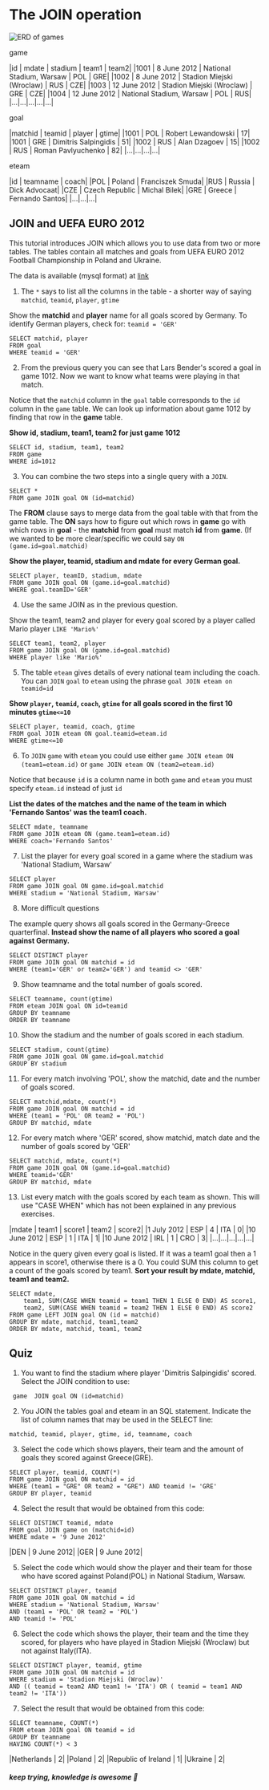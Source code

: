 # The JOIN operation

![ERD of games](images/05_join.jpg "05_Diagram")

game

|id | mdate | stadium | team1 | team2|
|1001 | 8 June 2012 | National Stadium, Warsaw | POL | GRE|
|1002 | 8 June 2012 | Stadion Miejski (Wroclaw) | RUS | CZE|
|1003 | 12 June 2012 | Stadion Miejski (Wroclaw) | GRE | CZE|
|1004 | 12 June 2012 | National Stadium, Warsaw | POL | RUS|
|...|...|...|...|...|

goal

|matchid | teamid | player | gtime|
|1001 | POL | Robert Lewandowski | 17|
|1001 | GRE | Dimitris Salpingidis | 51|
|1002 | RUS | Alan Dzagoev | 15|
|1002 | RUS | Roman Pavlyuchenko | 82|
|...|...|...|...|

eteam

|id | teamname | coach|
|POL | Poland | Franciszek Smuda|
|RUS | Russia | Dick Advocaat|
|CZE | Czech Republic | Michal Bilek|
|GRE | Greece | Fernando Santos|
|...|...|...|

## JOIN and UEFA EURO 2012

This tutorial introduces JOIN which allows you to use data from two or more tables. The tables contain all matches and goals from UEFA EURO 2012 Football Championship in Poland and Ukraine.

The data is available (mysql format) at [link](http://sqlzoo.net/euro2012.sql)


1. The `*` says to list all the columns in the table - a shorter way of saying `matchid`, `teamid`, `player`, `gtime`

Show the **matchid** and **player** name for all goals scored by Germany. To identify German players, check for: `teamid = 'GER'`

```
SELECT matchid, player 
FROM goal 
WHERE teamid = 'GER'
```

2. From the previous query you can see that Lars Bender's scored a goal in game 1012. Now we want to know what teams were playing in that match.

Notice that the `matchid` column in the `goal` table corresponds to the `id` column in the `game` table. We can look up information about game 1012 by finding that row in the **game** table.

**Show id, stadium, team1, team2 for just game 1012**

```
SELECT id, stadium, team1, team2
FROM game 
WHERE id=1012
```

3. You can combine the two steps into a single query with a `JOIN`.

```
SELECT *
FROM game JOIN goal ON (id=matchid)
```

The **FROM** clause says to merge data from the goal table with that from the game table. The **ON** says how to figure out which rows in **game** go with which rows in **goal** - the **matchid** from **goal** must match **id** from **game**. (If we wanted to be more clear/specific we could say
`ON (game.id=goal.matchid)`

**Show the player, teamid, stadium and mdate for every German goal.**

```
SELECT player, teamID, stadium, mdate
FROM game JOIN goal ON (game.id=goal.matchid) 
WHERE goal.teamID='GER'
```

4. Use the same JOIN as in the previous question.

Show the team1, team2 and player for every goal scored by a player called Mario player `LIKE 'Mario%'`

```
SELECT team1, team2, player
FROM game JOIN goal ON (game.id=goal.matchid) 
WHERE player like 'Mario%'
```

5. The table `eteam` gives details of every national team including the coach. You can `JOIN` `goal` to `eteam` using the phrase `goal JOIN eteam on teamid=id`

**Show `player`, `teamid`, `coach`, `gtime` for all goals scored in the first 10 minutes `gtime<=10`**

```
SELECT player, teamid, coach, gtime  
FROM goal JOIN eteam ON goal.teamid=eteam.id
WHERE gtime<=10
```

6. To `JOIN` `game` with `eteam` you could use either `game JOIN eteam ON (team1=eteam.id)` or `game JOIN eteam ON (team2=eteam.id)`

Notice that because `id` is a column name in both `game` and `eteam` you must specify `eteam.id` instead of just `id`

**List the dates of the matches and the name of the team in which 'Fernando Santos' was the team1 coach.**

```
SELECT mdate, teamname 
FROM game JOIN eteam ON (game.team1=eteam.id) 
WHERE coach='Fernando Santos'
```

7. List the player for every goal scored in a game where the stadium was 'National Stadium, Warsaw'

```
SELECT player 
FROM game JOIN goal ON game.id=goal.matchid 
WHERE stadium = 'National Stadium, Warsaw'
```


8. More difficult questions

The example query shows all goals scored in the Germany-Greece quarterfinal.
**Instead show the name of all players who scored a goal against Germany.**

```
SELECT DISTINCT player
FROM game JOIN goal ON matchid = id 
WHERE (team1='GER' or team2='GER') and teamid <> 'GER'
```

9. Show teamname and the total number of goals scored.

```
SELECT teamname, count(gtime)
FROM eteam JOIN goal ON id=teamid
GROUP BY teamname
ORDER BY teamname
```

10. Show the stadium and the number of goals scored in each stadium.

```
SELECT stadium, count(gtime)
FROM game JOIN goal ON game.id=goal.matchid
GROUP BY stadium
```

11. For every match involving 'POL', show the matchid, date and the number of goals scored.

```
SELECT matchid,mdate, count(*)
FROM game JOIN goal ON matchid = id 
WHERE (team1 = 'POL' OR team2 = 'POL')
GROUP BY matchid, mdate
```

12. For every match where 'GER' scored, show matchid, match date and the number of goals scored by 'GER'

```
SELECT matchid, mdate, count(*)
FROM game JOIN goal ON (game.id=goal.matchid)
WHERE teamid='GER'
GROUP BY matchid, mdate 
```

13. List every match with the goals scored by each team as shown. This will use "CASE WHEN" which has not been explained in any previous exercises.

|mdate | team1 | score1 | team2 | score2|
|1 July 2012 | ESP | 4 | ITA | 0|
|10 June 2012 | ESP | 1 | ITA | 1|
|10 June 2012 | IRL | 1 | CRO | 3|
|...|...|...|...|...|

Notice in the query given every goal is listed. If it was a team1 goal then a 1 appears in score1, otherwise there is a 0. You could SUM this column to get a count of the goals scored by team1. **Sort your result by mdate, matchid, team1 and team2.**

```
SELECT mdate, 
    team1, SUM(CASE WHEN teamid = team1 THEN 1 ELSE 0 END) AS score1,
    team2, SUM(CASE WHEN teamid = team2 THEN 1 ELSE 0 END) AS score2 
FROM game LEFT JOIN goal ON (id = matchid)
GROUP BY mdate, matchid, team1,team2
ORDER BY mdate, matchid, team1, team2
```

## Quiz

1. You want to find the stadium where player 'Dimitris Salpingidis' scored. Select the JOIN condition to use:

```
 game  JOIN goal ON (id=matchid)
```

2. You JOIN the tables goal and eteam in an SQL statement. Indicate the list of column names that may be used in the SELECT line:

```
matchid, teamid, player, gtime, id, teamname, coach
```

3. Select the code which shows players, their team and the amount of goals they scored against Greece(GRE).

```
SELECT player, teamid, COUNT(*)
FROM game JOIN goal ON matchid = id
WHERE (team1 = "GRE" OR team2 = "GRE") AND teamid != 'GRE'
GROUP BY player, teamid
```

4. Select the result that would be obtained from this code:

```
SELECT DISTINCT teamid, mdate
FROM goal JOIN game on (matchid=id)
WHERE mdate = '9 June 2012'
```

|DEN | 9 June 2012|
|GER | 9 June 2012|

5. Select the code which would show the player and their team for those who have scored against Poland(POL) in National Stadium, Warsaw.

```
SELECT DISTINCT player, teamid 
FROM game JOIN goal ON matchid = id 
WHERE stadium = 'National Stadium, Warsaw' 
AND (team1 = 'POL' OR team2 = 'POL')
AND teamid != 'POL'
```

6. Select the code which shows the player, their team and the time they scored, for players who have played in Stadion Miejski (Wroclaw) but not against Italy(ITA).

```
SELECT DISTINCT player, teamid, gtime
FROM game JOIN goal ON matchid = id
WHERE stadium = 'Stadion Miejski (Wroclaw)'
AND (( teamid = team2 AND team1 != 'ITA') OR ( teamid = team1 AND team2 != 'ITA'))
```

7. Select the result that would be obtained from this code:

```
SELECT teamname, COUNT(*)
FROM eteam JOIN goal ON teamid = id
GROUP BY teamname
HAVING COUNT(*) < 3
```

|Netherlands | 2|
|Poland | 2|
|Republic of Ireland | 1|
|Ukraine | 2|

##### *keep trying, knowledge is awesome*  :facepunch: